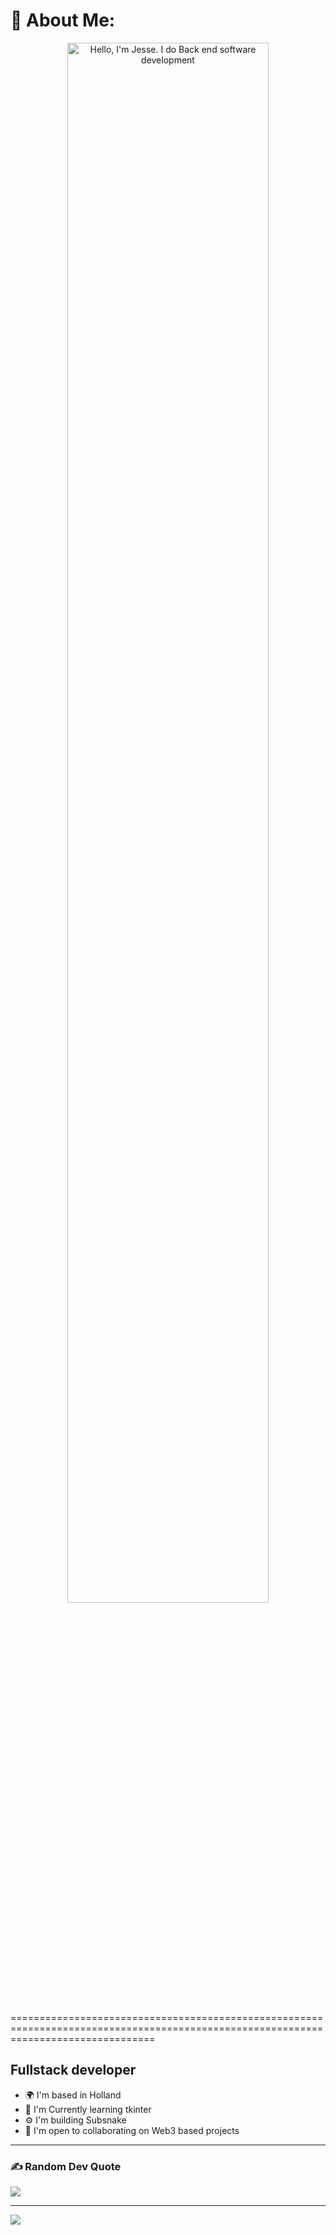 # 💫 About Me:
<p align="center"><img width="80%" alt="Hello, I'm Jesse. I do Back end software development"></a></p>

<br />
=====================================================================================================================================

Fullstack developer
------------------------

* 🌍  I'm based in Holland
* 🧠  I'm Currently learning tkinter
* ⚙️  I'm building Subsnake 
* 🤝  I'm open to collaborating on Web3 based projects
------------------------


### ✍️ Random Dev Quote
![](https://quotes-github-readme.vercel.app/api?type=horizontal&theme=gruvbox)

---
[![](https://visitcount.itsvg.in/api?id=frkyscience&icon=6&color=12)](https://visitcount.itsvg.in)
>
